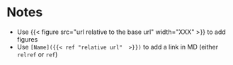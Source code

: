 # Notes

* Use {{< figure src="url relative to the base url" width="XXX" >}} to add figures
* Use `[Name]({{< ref "relative url"  >}})` to add a link in MD (either `relref` or `ref`)

